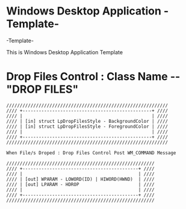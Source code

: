 # Windows Desktop Application -Template-
-Template-

This is Windows Desktop Application Template

# Drop Files Control : Class Name -- "DROP FILES"

	////////////////////////////////////////////////////////////
	//// +------------------------------------------------+ ////
	//// |                                                | ////
	//// | [in] struct LpDropFilesStyle - BackgroundColor | ////
	//// | [in] struct LpDropFilesStyle - ForegroundColor | ////
	//// |                                                | ////
	//// +------------------------------------------------+ ////
	////////////////////////////////////////////////////////////
	
	When File/s Droped : Drop Files Control Post WM_COMMAND Message
	
	///////////////////////////////////////////////////////
	//// +-------------------------------------------+ ////
	//// |                                           | ////
	//// | [out] WPARAM - LOWORD(ID) | HIWORD(HWND)  | ////
	//// | [out] LPARAM - HDROP                      | ////
	//// |                                           | ////
	//// +-------------------------------------------+ ////
	///////////////////////////////////////////////////////
